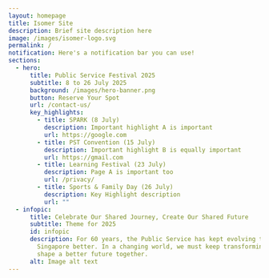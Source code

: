 ```yaml
---
layout: homepage
title: Isomer Site
description: Brief site description here
image: /images/isomer-logo.svg
permalink: /
notification: Here's a notification bar you can use!
sections:
  - hero:
      title: Public Service Festival 2025
      subtitle: 8 to 26 July 2025
      background: /images/hero-banner.png
      button: Reserve Your Spot
      url: /contact-us/
      key_highlights:
        - title: SPARK (8 July)
          description: Important highlight A is important
          url: https://google.com
        - title: PST Convention (15 July)
          description: Important highlight B is equally important
          url: https://gmail.com
        - title: Learning Festival (23 July)
          description: Page A is important too
          url: /privacy/
        - title: Sports & Family Day (26 July)
          description: Key Highlight description
          url: ""
  - infopic:
      title: Celebrate Our Shared Journey, Create Our Shared Future
      subtitle: Theme for 2025
      id: infopic
      description: For 60 years, the Public Service has kept evolving to serve
        Singapore better. In a changing world, we must keep transforming to
        shape a better future together.
      alt: Image alt text
---
```

